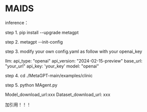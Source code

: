 # MAIDS
inference：

step 1.
pip install --upgrade metagpt

step 2.
metagpt --init-config

step 3. 
modify your own config.yaml as follow with your openai_key

llm:
  api_type: "openai"
  api_version: "2024-02-15-preview"
  base_url: "your_url"
  api_key: 'your_key'
  model: "openai"

step 4. cd ./MetaGPT-main/examples/clinic

step 5. python MAgent.py

Model_download_url:xxx
Dataset_download_url: xxx

加引用！！！
